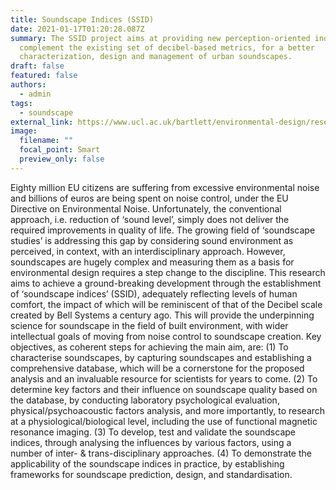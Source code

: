 ```yaml
---
title: Soundscape Indices (SSID)
date: 2021-01-17T01:20:28.087Z
summary: The SSID project aims at providing new perception-oriented indices to
  complement the existing set of decibel-based metrics, for a better
  characterization, design and management of urban soundscapes.
draft: false
featured: false
authors:
  - admin
tags:
  - soundscape
external_link: https://www.ucl.ac.uk/bartlett/environmental-design/research-projects/2020/nov/soundscape-indices-ssid
image:
  filename: ""
  focal_point: Smart
  preview_only: false
---
```

Eighty million EU citizens are suffering from excessive environmental noise and billions of euros are being spent on noise control, under the EU Directive on Environmental Noise. Unfortunately, the conventional approach, i.e. reduction of ‘sound level’, simply does not deliver the required improvements in quality of life. The growing field of ‘soundscape studies’ is addressing this gap by considering sound environment as perceived, in context, with an interdisciplinary approach. However, soundscapes are hugely complex and measuring them as a basis for environmental design requires a step change to the discipline. This research aims to achieve a ground-breaking development through the establishment of ‘soundscape indices’ (SSID), adequately reflecting levels of human comfort, the impact of which will be reminiscent of that of the Decibel scale created by Bell Systems a century ago. This will provide the underpinning science for soundscape in the field of built environment, with wider intellectual goals of moving from noise control to soundscape creation. Key objectives, as coherent steps for achieving the main aim, are: (1) To characterise soundscapes, by capturing soundscapes and establishing a comprehensive database, which will be a cornerstone for the proposed analysis and an invaluable resource for scientists for years to come. (2) To determine key factors and their influence on soundscape quality based on the database, by conducting laboratory psychological evaluation, physical/psychoacoustic factors analysis, and more importantly, to research at a physiological/biological level, including the use of functional magnetic resonance imaging. (3) To develop, test and validate the soundscape indices, through analysing the influences by various factors, using a number of inter- & trans-disciplinary approaches. (4) To demonstrate the applicability of the soundscape indices in practice, by establishing frameworks for soundscape prediction, design, and standardisation.